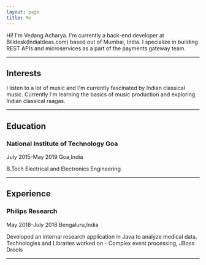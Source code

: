 ```yaml
---
layout: page
title: Me
---
```

Hi! I'm Vedang Acharya. I'm currently a back-end developer at Billdesk(IndiaIdeas.com) based out of Mumbai, India. I specialize in building REST APIs and microservices as a part of the payments gateway team.

---
## Interests
I listen to a lot of music and I'm currently fascinated by Indian classical music. Currently I'm learning the basics of music production and exploring Indian classical raagas.

---
## Education

### National Institute of Technology Goa
July 2015-May 2019
Goa,India

B.Tech Electrical and Electronics Engineering

---
## Experience

### Philips Research
May 2018-July 2018
Bengaluru,India

Developed an internal research application in Java to analyze medical data. Technologies and Libraries worked on - Complex event processing, JBoss Drools

---

